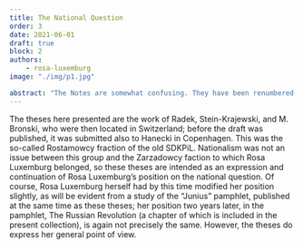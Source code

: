 ```yaml
---
title: The National Question
order: 3
date: 2021-06-01
draft: true
block: 2
authors: 
    - rosa-luxemburg
image: "./img/p1.jpg"

abstract: "The Notes are somewhat confusing. They have been renumbered and those that were by Rosa Luxemburg or her publisher attributed while the others are by the editor Horace B. Davis in the Monthly Review edition."
---
```


The theses here presented are the work of Radek, Stein-Krajewski, and M. Bronski, who were then located in Switzerland; before the draft was published, it was submitted also to Hanecki in Copenhagen. This was the so-called Rostamowcy fraction of the old SDKPiL. Nationalism was not an issue between this group and the Zarzadowcy faction to which Rosa Luxemburg belonged, so these theses are intended as an expression and continuation of Rosa Luxemburg’s position on the national question. Of course, Rosa Luxemburg herself had by this time modified her position slightly, as will be evident from a study of the “Junius” pamphlet, published at the same time as these theses; her position two years later, in the pamphlet, The Russian Revolution (a chapter of which is included in the present collection), is again not precisely the same. However, the theses do express her general point of view.